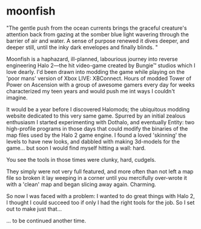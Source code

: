moonfish
========

"The gentle push from the ocean currents brings the graceful creature's attention back from gazing at the somber blue light wavering through the barrier of air and water. A sense of purpose renewed it dives deeper, and deeper still, until the inky dark envelopes and finally blinds. "

Moonfish is a haphazard, ill-planned, labourious journey into reverse engineering Halo 2—the hit video-game created by Bungie™ studios which I love dearly. I'd been drawn into modding the game while playing on the 'poor mans' version of Xbox LIVE: XBConnect. Hours of modded Tower of Power on Ascension with a group of awesome gamers every day for weeks characterized my teen years and would push me int ways I couldn't imagine.

It would be a year before I discovered Halomods; the ubiquitous modding website dedicated to this very same game. Spurred by an initial zealous enthusiasm I started experimenting with Dothalo, and eventually Entity: two high-profile programs in those days that could modify the binaries of the map files used by the Halo 2 game engine. I found a loved 'skinning' the levels to have new looks, and dabbled with making 3d-models for the game... but soon I would find myself hitting a wall: hard.

You see the tools in those times were clunky, hard, cudgels.

They simply were not very full featured, and more often than not left a map file so broken it lay weeping in a corner until you mercifully over-wrote it with a 'clean' map and began slicing away again. Charming.

So now I was faced with a problem: I wanted to do great things with Halo 2, I thought I could succeed too if only I had the right tools for the job. So I set out to make just that...

... to be continued another time.

